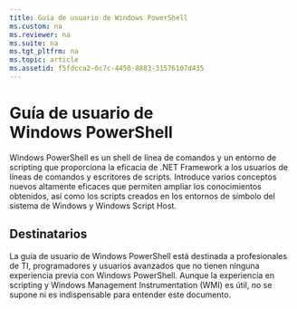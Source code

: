```yaml
---
title: Guía de usuario de Windows PowerShell
ms.custom: na
ms.reviewer: na
ms.suite: na
ms.tgt_pltfrm: na
ms.topic: article
ms.assetid: f5fdcca2-0c7c-4450-8883-31576107d435
---
```

# Guía de usuario de Windows PowerShell
Windows PowerShell es un shell de línea de comandos y un entorno de scripting que proporciona la eficacia de .NET Framework a los usuarios de líneas de comandos y escritores de scripts. Introduce varios conceptos nuevos altamente eficaces que permiten ampliar los conocimientos obtenidos, así como los scripts creados en los entornos de símbolo del sistema de Windows y Windows Script Host.

## Destinatarios
La guía de usuario de Windows PowerShell está destinada a profesionales de TI, programadores y usuarios avanzados que no tienen ninguna experiencia previa con Windows PowerShell. Aunque la experiencia en scripting y Windows Management Instrumentation (WMI) es útil, no se supone ni es indispensable para entender este documento.



<!--HONumber=Apr16_HO1-->


